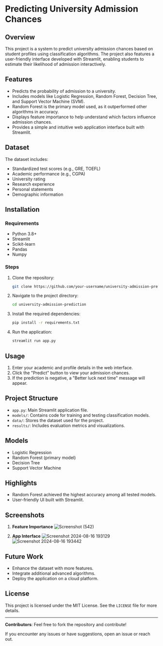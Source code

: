 # Predicting University Admission Chances

## Overview
This project is a system to predict university admission chances based on student profiles using classification algorithms. The project also features a user-friendly interface developed with Streamlit, enabling students to estimate their likelihood of admission interactively.

## Features
- Predicts the probability of admission to a university.
- Includes models like Logistic Regression, Random Forest, Decision Tree, and Support Vector Machine (SVM).
- Random Forest is the primary model used, as it outperformed other algorithms in accuracy.
- Displays feature importance to help understand which factors influence admission chances.
- Provides a simple and intuitive web application interface built with Streamlit.

## Dataset
The dataset includes:
- Standardized test scores (e.g., GRE, TOEFL)
- Academic performance (e.g., CGPA)
- University rating
- Research experience
- Personal statements
- Demographic information

## Installation
### Requirements
- Python 3.8+
- Streamlit
- Scikit-learn
- Pandas
- Numpy

### Steps
1. Clone the repository:
    ```bash
    git clone https://github.com/your-username/university-admission-prediction.git
    ```
2. Navigate to the project directory:
    ```bash
    cd university-admission-prediction
    ```
3. Install the required dependencies:
    ```bash
    pip install -r requirements.txt
    ```
4. Run the application:
    ```bash
    streamlit run app.py
    ```

## Usage
1. Enter your academic and profile details in the web interface.
2. Click the "Predict" button to view your admission chances.
3. If the prediction is negative, a "Better luck next time" message will appear.

## Project Structure
- `app.py`: Main Streamlit application file.
- `models/`: Contains code for training and testing classification models.
- `data/`: Stores the dataset used for the project.
- `results/`: Includes evaluation metrics and visualizations.

## Models
- Logistic Regression
- Random Forest (primary model)
- Decision Tree
- Support Vector Machine

## Highlights
- Random Forest achieved the highest accuracy among all tested models.
- User-friendly UI built with Streamlit.

## Screenshots
1. **Feature Importance**
   ![Screenshot (542)](https://github.com/user-attachments/assets/0052a5f3-4189-4f72-80a2-836ac309a12f)

2. **App Interface**
   ![Screenshot 2024-08-16 193129](https://github.com/user-attachments/assets/68af1a97-5fc2-4d95-9103-790f6abcc47c)
   ![Screenshot 2024-08-16 193442](https://github.com/user-attachments/assets/c59135c0-4944-44c6-9d80-44eef31847d5)


## Future Work
- Enhance the dataset with more features.
- Integrate additional advanced algorithms.
- Deploy the application on a cloud platform.

## License
This project is licensed under the MIT License. See the `LICENSE` file for more details.

---

**Contributors**: Feel free to fork the repository and contribute!

If you encounter any issues or have suggestions, open an issue or reach out.
